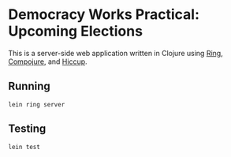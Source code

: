 # Democracy Works Practical: Upcoming Elections

This is a server-side web application written in Clojure using
[Ring][ring], [Compojure][compojure], and [Hiccup][hiccup].

## Running

    lein ring server

## Testing

    lein test

[ring]: https://github.com/ring-clojure/ring
[compojure]: https://github.com/weavejester/compojure
[hiccup]: https://github.com/weavejester/hiccup
